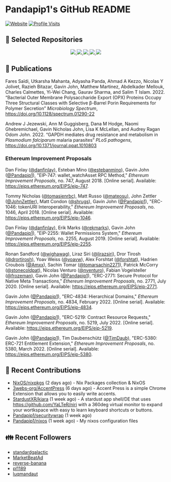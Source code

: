 # Pandapip1's GitHub README

[![Website](https://img.shields.io/badge/Website-pandapip1.com-9c7?style=for-the-badge)](https://pandapip1.com)
[![Profile Visits](https://komarev.com/ghpvc/?username=Pandapip1&style=for-the-badge)](https://github.com/Pandapip1)

## 📁 Selected Repositories

<p align="center">
  <a href="https://github.com/ethereum/EIPs">
    <picture align="center" style="max-height: 100%;">
      <source 
        srcset="https://github-readme-stats.vercel.app/api/pin/?username=ethereum&repo=EIPs&theme=dark"
        media="(prefers-color-scheme: dark)"
      />
      <source
        srcset="https://github-readme-stats.vercel.app/api/pin/?username=ethereum&repo=EIPs"
        media="(prefers-color-scheme: light), (prefers-color-scheme: no-preference)"
      />
      <img src="https://github-readme-stats.vercel.app/api/pin/?username=ethereum&repo=EIPs" />
    </picture>
  </a>
  <a href="https://github.com/Pandapip1/hclustering">
    <picture align="center">
      <source 
        srcset="https://github-readme-stats.vercel.app/api/pin/?username=Pandapip1&repo=hclustering&theme=dark"
        media="(prefers-color-scheme: dark)"
      />
      <source
        srcset="https://github-readme-stats.vercel.app/api/pin/?username=Pandapip1&repo=hclustering"
        media="(prefers-color-scheme: light), (prefers-color-scheme: no-preference)"
      />
      <img src="https://github-readme-stats.vercel.app/api/pin/?username=Pandapip1&repo=hclustering" />
    </picture>
  </a>
  <a href="https://github.com/Pandapip1/jekyll-label-action">
    <picture align="center">
      <source 
        srcset="https://github-readme-stats.vercel.app/api/pin/?username=Pandapip1&repo=jekyll-label-action&theme=dark"
        media="(prefers-color-scheme: dark)"
      />
      <source
        srcset="https://github-readme-stats.vercel.app/api/pin/?username=Pandapip1&repo=jekyll-label-action"
        media="(prefers-color-scheme: light), (prefers-color-scheme: no-preference)"
      />
      <img src="https://github-readme-stats.vercel.app/api/pin/?username=Pandapip1&repo=jekyll-label-action" />
    </picture>
  </a>
  <a href="https://github.com/Pandapip1/TomogramDistances">
    <picture align="center">
      <source 
        srcset="https://github-readme-stats.vercel.app/api/pin/?username=Pandapip1&repo=TomogramDistances&theme=dark"
        media="(prefers-color-scheme: dark)"
      />
      <source
        srcset="https://github-readme-stats.vercel.app/api/pin/?username=Pandapip1&repo=TomogramDistances"
        media="(prefers-color-scheme: light), (prefers-color-scheme: no-preference)"
      />
      <img src="https://github-readme-stats.vercel.app/api/pin/?username=Pandapip1&repo=TomogramDistances" />
    </picture>
  </a>
  <a href="https://github.com/OpenSchooling/AccentPress">
    <picture align="center">
      <source 
        srcset="https://github-readme-stats.vercel.app/api/pin/?username=OpenSchooling&repo=AccentPress&theme=dark"
        media="(prefers-color-scheme: dark)"
      />
      <source
        srcset="https://github-readme-stats.vercel.app/api/pin/?username=OpenSchooling&repo=AccentPress"
        media="(prefers-color-scheme: light), (prefers-color-scheme: no-preference)"
      />
      <img src="https://github-readme-stats.vercel.app/api/pin/?username=OpenSchooling&repo=AccentPress" />
    </picture>
  </a>
</p>

## 📄 Publications

Fares Saïdi, Utkarsha Mahanta, Adyasha Panda, Ahmad A Kezzo, Nicolas Y Jolivet, Razieh Bitazar, Gavin John, Matthew Martinez, Abdelkader Mellouk, Charles Calmettes, Yi-Wei Chang, Gaurav Sharma, and Salim T Islam. 2022. “Bacterial Outer Membrane Polysaccharide Export (OPX) Proteins Occupy Three Structural Classes with Selective β-Barrel Porin Requirements for Polymer Secretion” *Microbiology Spectrum*, https://doi.org/10.1128/spectrum.01290-22

Andrew J Jezewski, Ann M Guggisberg, Dana M Hodge, Naomi Ghebremichael, Gavin Nicholas John, Lisa K McLellan, and Audrey Ragan Odom John. 2022. “GAPDH mediates drug resistance and metabolism in *Plasmodium falciparum* malaria parasites” *PLoS pathogens*, https://doi.org/10.1371/journal.ppat.1010803

### Ethereum Improvement Proposals

Dan Finlay ([@danfinlay](https://github.com/danfinlay)), Esteban Mino ([@estebanmino](https://github.com/estebanmino)), Gavin John ([@Pandapip1](https://github.com/Pandapip1)), "EIP-747: wallet_watchAsset RPC Method," *Ethereum Improvement Proposals*, no. 747, August 2018. \[Online serial\]. Available: https://eips.ethereum.org/EIPS/eip-747.

Tommy Nicholas ([@tomasienrbc](https://github.com/tomasienrbc)), Matt Russo ([@mateosu](https://github.com/mateosu)), John Zettler ([@JohnZettler](https://github.com/JohnZettler)), Matt Condon ([@shrugs](https://github.com/shrugs)), Gavin John ([@Pandapip1](https://github.com/Pandapip1)), "ERC-1046: tokenURI Interoperability," *Ethereum Improvement Proposals*, no. 1046, April 2018. \[Online serial\]. Available: https://eips.ethereum.org/EIPS/eip-1046.

Dan Finlay ([@danfinlay](https://github.com/danfinlay)), Erik Marks ([@rekmarks](https://github.com/rekmarks)), Gavin John ([@Pandapip1](https://github.com/Pandapip1)), "EIP-2255: Wallet Permissions System," *Ethereum Improvement Proposals*, no. 2255, August 2019. \[Online serial\]. Available: https://eips.ethereum.org/EIPS/eip-2255.

Ronan Sandford ([@wighawag](https://github.com/wighawag)), Liraz Siri ([@lirazsiri](https://github.com/lirazsiri)), Dror Tirosh ([@drortirosh](https://github.com/drortirosh)), Yoav Weiss ([@yoavw](https://github.com/yoavw)), Alex Forshtat ([@forshtat](https://github.com/forshtat)), Hadrien Croubois ([@Amxx](https://github.com/Amxx)), Sachin Tomar ([@tomarsachin2271](https://github.com/tomarsachin2271)), Patrick McCorry ([@stonecoldpat](https://github.com/stonecoldpat)), Nicolas Venturo ([@nventuro](https://github.com/nventuro)), Fabian Vogelsteller ([@frozeman](https://github.com/frozeman)), Gavin John ([@Pandapip1](https://github.com/Pandapip1)), "ERC-2771: Secure Protocol for Native Meta Transactions," *Ethereum Improvement Proposals*, no. 2771, July 2020. \[Online serial\]. Available: https://eips.ethereum.org/EIPS/eip-2771.

Gavin John ([@Pandapip1](https://github.com/Pandapip1)), "ERC-4834: Hierarchical Domains," *Ethereum Improvement Proposals*, no. 4834, February 2022. \[Online serial\]. Available: https://eips.ethereum.org/EIPS/eip-4834.

Gavin John ([@Pandapip1](https://github.com/Pandapip1)), "ERC-5219: Contract Resource Requests," *Ethereum Improvement Proposals*, no. 5219, July 2022. \[Online serial\]. Available: https://eips.ethereum.org/EIPS/eip-5219.

Gavin John ([@Pandapip1](https://github.com/Pandapip1)), Tim Daubenschütz ([@TimDaub](https://github.com/TimDaub)), "ERC-5380: ERC-721 Entitlement Extension," *Ethereum Improvement Proposals*, no. 5380, March 2022. \[Online serial\]. Available: https://eips.ethereum.org/EIPS/eip-5380.

## 🌱 Recent Contributions


- [NixOS/nixpkgs](https://github.com/NixOS/nixpkgs) (2 days ago) - Nix Packages collection &amp; NixOS
- [3webs-org/AccentPress](https://github.com/3webs-org/AccentPress) (6 days ago) - Accent Press is a simple Chrome Extension that allows you to easily write accents.
- [StardustXR/kiara](https://github.com/StardustXR/kiara) (1 week ago) - A stardust app shell/DE that uses https://github.com/YaLTeR/niri with a 360deg virtual monitor to expand your wortkspace with easy to learn keyboard shortcuts or buttons.
- [Pandapip1/securitywrap](https://github.com/Pandapip1/securitywrap) (1 week ago)
- [Pandapip1/nixos](https://github.com/Pandapip1/nixos) (1 week ago) - My nixos configuration files

## 👪  Recent Followers


- [standardgalactic](https://github.com/standardgalactic)
- [MarketBeatAd](https://github.com/MarketBeatAd)
- [reverse-banana](https://github.com/reverse-banana)
- [pl1189](https://github.com/pl1189)
- [luqmandaut](https://github.com/luqmandaut)
